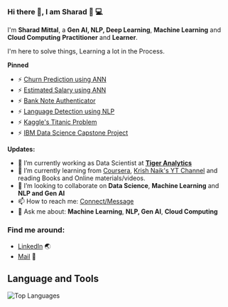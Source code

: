 ### Hi there 👋, I am Sharad 👋 :computer:

I'm **Sharad Mittal**, a **Gen AI, NLP, Deep Learning**, **Machine Learning** and **Cloud Computing** **Practitioner** and **Learner**. 

I'm here to solve things, Learning a lot in the Process.


**Pinned**
- ⚡ [Churn Prediction using ANN](https://github.com/mittalsharad/ANN_based_Churn_Prediction_Model)
- ⚡ [Estimated Salary using ANN](https://github.com/mittalsharad/Salary_estimation_using_ANN)
- ⚡ [Bank Note Authenticator](https://github.com/mittalsharad/bank-note-authenticator)
- ⚡ [Language Detection using NLP](https://github.com/mittalsharad/Language_Detector_using_NLP)
- ⚡ [Kaggle's Titanic Problem](https://github.com/mittalsharad/Kaggle-Titanic-Problem)
- ⚡ [IBM Data Science Capstone Project](https://github.com/mittalsharad/Coursera_Capstone)

**Updates:**
- 🔭 I’m currently working as Data Scientist at [**Tiger Analytics**](https://www.tigeranalytics.com/)
- 🌱 I’m currently learning from [Coursera](https://www.coursera.org/), [Krish Naik's YT Channel](https://www.youtube.com/user/krishnaik06) and reading Books and Online materials/videos.
- 👯 I’m looking to collaborate on **Data Science**, **Machine Learning** and **NLP and Gen AI**
- 📫 How to reach me: [Connect/Message](https://www.linkedin.com/in/sharad-mittal-13834512b/)
- 💬 Ask me about: **Machine Learning**, **NLP, Gen AI**, **Cloud Computing**


### Find me around:
- [LinkedIn](https://www.linkedin.com/in/sharad-mittal-13834512b/) :earth_asia:
- [Mail](https://www.linkedin.com/in/sharad-mittal-13834512b/) :email:

## **Language and Tools**

![Top Languages](https://github-readme-stats.vercel.app/api/top-langs/?username=mittalsharad&theme=radical)


<!--
**mittalsharad/mittalsharad** is a ✨ _special_ ✨ repository because its `README.md` (this file) appears on your GitHub profile.

Here are some ideas to get you started:

- 🔭 I’m currently working on ...
- 🌱 I’m currently learning ...
- 👯 I’m looking to collaborate on ...
- 🤔 I’m looking for help with ...
- 💬 Ask me about ...
- 📫 How to reach me: ...
- 😄 Pronouns: ...
- ⚡ Fun fact: ...
-->
